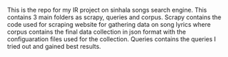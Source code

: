 This is the repo for my IR project on sinhala songs search engine. This contains 3 main folders as scrapy, queries and corpus. Scrapy contains the  code used for scraping website for gathering data on song lyrics where corpus contains the final data collection in json format with the configuaration files used for the collection. Queries contains the queries I tried out and gained best results.



